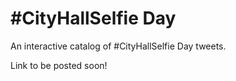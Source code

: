 # #CityHallSelfie Day
An interactive catalog of #CityHallSelfie Day tweets.

Link to be posted soon!
